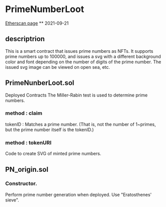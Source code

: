 # PrimeNumberLoot
[Etherscan page](https://etherscan.io/address/0x896fdEfD39a41d29C01E0bb2dC1A21529B81f42b#code)
** 2021-09-21
## descriptrion

This is a smart contract that issues prime numbers as NFTs.
It supports prime numbers up to 100000, and issues a svg with a different background color and font depending on the number of digits of the prime number.
The issued svg image can be viewed on open sea, etc.

## PrimeNunberLoot.sol
Deployed Contracts
The Miller-Rabin test is used to determine prime numbers.

### method : claim
tokenID : Matches a prime number. (That is, not the number of 1~primes, but the prime number itself is the tokenID.)

### method : tokenURI
Code to create SVG of minted prime numbers.


## PN_origin.sol
### Constructor.
Perform prime number generation when deployed. Use "Eratosthenes' sieve".



